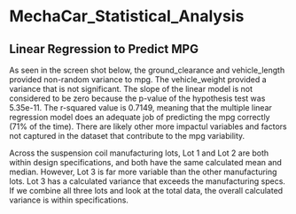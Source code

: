 # MechaCar_Statistical_Analysis

## Linear Regression to Predict MPG
As seen in the screen shot below, the ground_clearance and vehicle_length provided non-random variance to mpg. The vehicle_weight provided a variance that is not significant. The slope of the linear model is not considered to be zero because the p-value of the hypothesis test was 5.35e-11. The r-squared value is 0.7149, meaning that the multiple linear regression model does an adequate job of predicting the mpg correctly (71% of the time). There are likely other more impactul variables and factors not captured in the dataset that contribute to the mpg variability.  



Across the suspension coil manufacturing lots, Lot 1 and Lot 2 are both within design specifications, and both have the same calculated mean and median. However, Lot 3 is far more variable than the other manufacturing lots. Lot 3 has a calculated variance that exceeds the manufacturing specs. If we combine all three lots and look at the total data, the overall calculated variance is within specifications.
